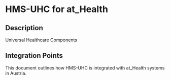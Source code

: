 # HMS-UHC for at_Health

## Description

Universal Healthcare Components

## Integration Points

This document outlines how HMS-UHC is integrated with at_Health systems in Austria.
